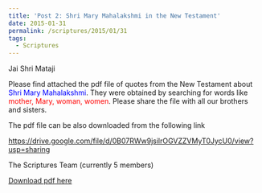 ```yaml
---
title: 'Post 2: Shri Mary Mahalakshmi in the New Testament'
date: 2015-01-31
permalink: /scriptures/2015/01/31
tags:
  - Scriptures
---
```


Jai Shri Mataji  

Please find attached the pdf file of quotes from the New Testament about <font color="blue">Shri Mary Mahalakshmi</font>. They were obtained by searching for words like <font color="red">mother, Mary, woman, women</font>. Please share the file with all our brothers and sisters. 

The pdf file can be also downloaded from the following link  

<a href="https://drive.google.com/file/d/0B07RWw9jsilrOGVZZVMyT0JycU0/view?usp=sharing">https://drive.google.com/file/d/0B07RWw9jsilrOGVZZVMyT0JycU0/view?usp=sharing</a>

The Scriptures Team (currently 5 members)

[Download pdf here](http://seven-teams.github.io/files/Shri_Mary_Mahalakshmi_in_the_New_Testament.pdf)